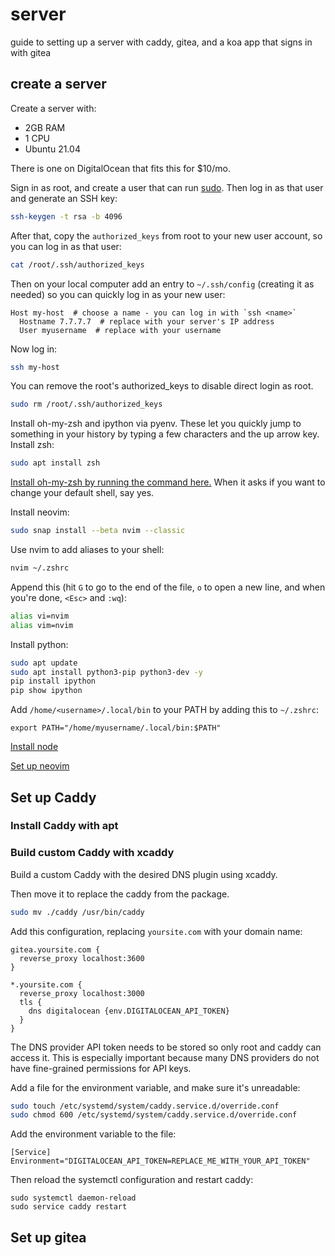 # server
guide to setting up a server with caddy, gitea, and a koa app that signs in with gitea

## create a server

Create a server with:

- 2GB RAM
- 1 CPU
- Ubuntu 21.04

There is one on DigitalOcean that fits this for $10/mo.

Sign in as root, and create a user that can run [sudo][sudo-user]. Then log in as that user
and generate an SSH key:

```bash
ssh-keygen -t rsa -b 4096
```

After that, copy the `authorized_keys` from root to your new user account, so you can log in
as that user:

```bash
cat /root/.ssh/authorized_keys 
```

Then on your local computer add an entry to `~/.ssh/config` (creating it as needed) so you
can quickly log in as your new user:

```
Host my-host  # choose a name - you can log in with `ssh <name>`
  Hostname 7.7.7.7  # replace with your server's IP address
  User myusername  # replace with your username
```

Now log in:

```bash
ssh my-host
```

You can remove the root's authorized_keys to disable direct login as root.

```bash
sudo rm /root/.ssh/authorized_keys
```

Install oh-my-zsh and ipython via pyenv. These let you quickly jump to something in your
history by typing a few characters and the up arrow key. Install zsh:

```bash
sudo apt install zsh
```

[Install oh-my-zsh by running the command here.](https://ohmyz.sh/) When it asks if you
want to change your default shell, say yes.

Install neovim:

```bash
sudo snap install --beta nvim --classic
```

Use nvim to add aliases to your shell:

```bash
nvim ~/.zshrc
```

Append this (hit `G` to go to the end of the file, `o` to open a new line, and when you're done, `<Esc>` and `:wq`):

```bash
alias vi=nvim
alias vim=nvim
```

Install python:

```bash
sudo apt update
sudo apt install python3-pip python3-dev -y
pip install ipython
pip show ipython
```

Add `/home/<username>/.local/bin` to your PATH by adding this to `~/.zshrc`:

```
export PATH="/home/myusername/.local/bin:$PATH"
```

[Install node](https://github.com/nodesource/distributions/blob/master/README.md#installation-instructions)

[Set up neovim](https://github.com/junegunn/vim-plug)

## Set up Caddy

### Install Caddy with apt

### Build custom Caddy with xcaddy

Build a custom Caddy with the desired DNS plugin using xcaddy.

Then move it to replace the caddy from the package.

```bash
sudo mv ./caddy /usr/bin/caddy
```

Add this configuration, replacing `yoursite.com` with your domain name:

```caddy
gitea.yoursite.com {
  reverse_proxy localhost:3600
}

*.yoursite.com {
  reverse_proxy localhost:3000
  tls {
    dns digitalocean {env.DIGITALOCEAN_API_TOKEN}
  }
}
```

The DNS provider API token needs to be stored so only root and caddy can access it.
This is especially important because many DNS providers do not have fine-grained
permissions for API keys.

Add a file for the environment variable, and make sure it's unreadable:

```bash
sudo touch /etc/systemd/system/caddy.service.d/override.conf
sudo chmod 600 /etc/systemd/system/caddy.service.d/override.conf
```

Add the environment variable to the file:

```
[Service]
Environment="DIGITALOCEAN_API_TOKEN=REPLACE_ME_WITH_YOUR_API_TOKEN"
```

Then reload the systemctl configuration and restart caddy:

```
sudo systemctl daemon-reload
sudo service caddy restart
```

## Set up gitea

[sudo-user]: https://www.digitalocean.com/community/tutorials/how-to-create-a-new-sudo-enabled-user-on-ubuntu-18-04-quickstart
[pyenv-install]: https://github.com/pyenv/pyenv#basic-github-checkout
